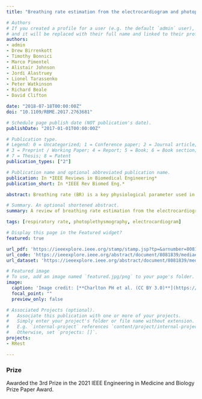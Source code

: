 ```yaml
---
title: "Breathing rate estimation from the electrocardiogram and photoplethysmogram: a review"

# Authors
# If you created a profile for a user (e.g. the default `admin` user), write the username (folder name) here 
# and it will be replaced with their full name and linked to their profile.
authors:
- admin
- Drew Birrenkott
- Timothy Bonnici
- Marco Pimentel
- Alistair Johnson
- Jordi Alastruey
- Lionel Tarassenko
- Peter Watkinson
- Richard Beale
- David Clifton

date: "2018-07-18T00:00:00Z"
doi: "10.1109/RBME.2017.2763681"

# Schedule page publish date (NOT publication's date).
publishDate: "2017-01-01T00:00:00Z"

# Publication type.
# Legend: 0 = Uncategorized; 1 = Conference paper; 2 = Journal article;
# 3 = Preprint / Working Paper; 4 = Report; 5 = Book; 6 = Book section;
# 7 = Thesis; 8 = Patent
publication_types: ["2"]

# Publication name and optional abbreviated publication name.
publication: In *IEEE Reviews in Biomedical Engineering*
publication_short: In *IEEE Rev Biomed Eng.*

abstract: Breathing rate (BR) is a key physiological parameter used in a range of clinical settings. Despite its diagnostic and prognostic value, it is still widely measured by counting breaths manually. A plethora of algorithms have been proposed to estimate BR from the electrocardiogram (ECG) and pulse oximetry (photoplethysmogram, PPG) signals. These BR algorithms provide opportunity for automated, electronic and unobtrusive measurement of BR in both healthcare and fitness monitoring. This paper presents a review of the literature on BR estimation from the ECG and PPG. Firstly, the structure of BR algorithms and the mathematical techniques used at each stage are described. Secondly, the experimental methodologies which have been used to assess the performance of BR algorithms are reviewed, and a methodological framework for the assessment of BR algorithms is presented. Thirdly, we outline the most pressing directions for future research, including the steps required to use BR algorithms in wearable sensors, remote video monitoring, and clinical practice.

# Summary. An optional shortened abstract.
summary: A review of breathing rate estimation from the electrocardiogram and photoplethysmogram.

tags: [respiratory rate, photoplethysmography, electrocardiogram]

# Display this page in the Featured widget?
featured: true

url_pdf: 'https://ieeexplore.ieee.org/stamp/stamp.jsp?tp=&arnumber=8081839'
url_code: 'https://ieeexplore.ieee.org/abstract/document/8081839/media#media'
url_dataset: 'https://ieeexplore.ieee.org/abstract/document/8081839/media#media'

# Featured image
# To use, add an image named `featured.jpg/png` to your page's folder. 
image:
  caption: 'Image credit: [**Charlton PH et al. (CC BY 3.0)**](https://ieeexplore.ieee.org/abstract/document/8081839/figures#figures)'
  focal_point: ""
  preview_only: false

# Associated Projects (optional).
#   Associate this publication with one or more of your projects.
#   Simply enter your project's folder or file name without extension.
#   E.g. `internal-project` references `content/project/internal-project/index.md`.
#   Otherwise, set `projects: []`.
projects:
- RRest

---
```


### Prize

Awarded the 3rd Prize in the 2021 IEEE Engineering in Medicine and Biology Prize Paper Award.
